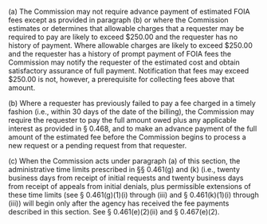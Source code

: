 (a) The Commission may not require advance payment of estimated FOIA fees except as provided in paragraph (b) or where the Commission estimates or determines that allowable charges that a requester may be required to pay are likely to exceed $250.00 and the requester has no history of payment. Where allowable charges are likely to exceed $250.00 and the requester has a history of prompt payment of FOIA fees the Commission may notify the requester of the estimated cost and obtain satisfactory assurance of full payment. Notification that fees may exceed $250.00 is not, however, a prerequisite for collecting fees above that amount.

(b) Where a requester has previously failed to pay a fee charged in a timely fashion (i.e., within 30 days of the date of the billing), the Commission may require the requester to pay the full amount owed plus any applicable interest as provided in § 0.468, and to make an advance payment of the full amount of the estimated fee before the Commission begins to process a new request or a pending request from that requester.

(c) When the Commission acts under paragraph (a) of this section, the administrative time limits prescribed in §§ 0.461(g) and (k) (i.e., twenty business days from receipt of initial requests and twenty business days from receipt of appeals from initial denials, plus permissible extensions of these time limits (see § 0.461(g)(1)(i) through (iii) and § 0.461(k)(1)(i) through (iii)) will begin only after the agency has received the fee payments described in this section. See § 0.461(e)(2)(ii) and § 0.467(e)(2).

